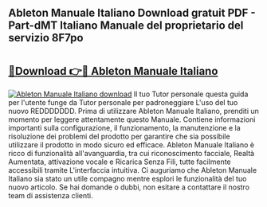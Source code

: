 ## Ableton Manuale Italiano Download gratuit PDF - Part-dMT Italiano Manuale del proprietario del servizio 8F7po

# <h2><a href="http://dfgbrvx.blite.top/?on=Ableton+Manuale+Italiano">🔗Download 👉🔴 Ableton Manuale Italiano</a></h2>

[![Ableton Manuale Italiano download](https://i.imgur.com/lujVjoI.png)](http://dfgbrvx.blite.top/?on=Ableton+Manuale+Italiano)
Il tuo Tutor personale questa guida per l'utente funge da Tutor personale per padroneggiare L'uso del tuo nuovo REDDDDDDD. Prima di utilizzare Ableton Manuale Italiano, prenditi un momento per leggere attentamente questo Manuale. Contiene informazioni importanti sulla configurazione, il funzionamento, la manutenzione e la risoluzione dei problemi del prodotto per garantire che sia possibile utilizzare il prodotto in modo sicuro ed efficace. Ableton Manuale Italiano è ricco di funzionalità all'avanguardia, tra cui riconoscimento facciale, Realtà Aumentata, attivazione vocale e Ricarica Senza Fili, tutte facilmente accessibili tramite L'interfaccia intuitiva. Ci auguriamo che Ableton Manuale Italiano sia stato un utile compagno mentre esplori le funzionalità del tuo nuovo articolo. Se hai domande o dubbi, non esitare a contattare il nostro team di assistenza clienti.
